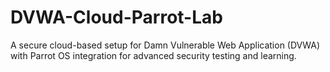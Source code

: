 # DVWA-Cloud-Parrot-Lab
A secure cloud-based setup for Damn Vulnerable Web Application (DVWA) with Parrot OS integration for advanced security testing and learning.
